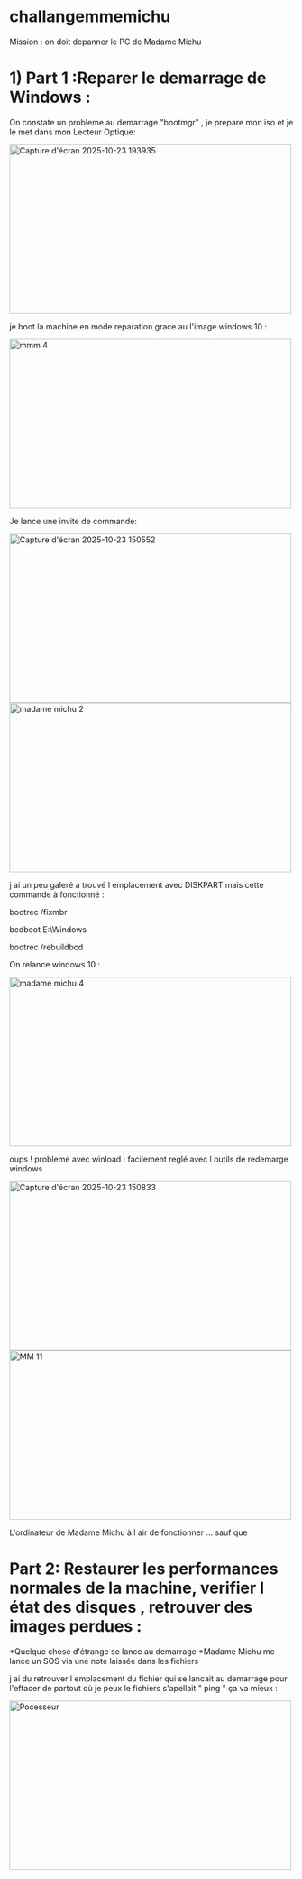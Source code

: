 # challangemmemichu
Mission : on doit depanner le PC de Madame Michu

# 1) Part 1 :Reparer le demarrage de Windows : 
On constate un probleme au demarrage "bootmgr" , je prepare mon iso et je le met dans mon Lecteur Optique: 

<img width="500" height="300" alt="Capture d'écran 2025-10-23 193935" src="https://github.com/user-attachments/assets/3f55f750-48ba-422e-8a6a-c4c10ab92267" />

je boot la machine en mode reparation grace au l'image windows 10 :


<img width="500" height="300" alt="mmm 4" src="https://github.com/user-attachments/assets/4b9e2214-4927-4385-bf89-b47befa839f8" />

Je lance une invite de commande:

<img width="500" height="300" alt="Capture d'écran 2025-10-23 150552" src="https://github.com/user-attachments/assets/1c08f2e9-a2fa-4593-a481-e0de245f6986" />


<img width="500" height="300" alt="madame michu 2 " src="https://github.com/user-attachments/assets/fd8cbf79-207c-4d64-8324-a2634155eed0" />

j ai un peu galeré a trouvé l emplacement avec DISKPART mais cette commande à fonctionné :

bootrec /fixmbr

bcdboot E:\Windows

bootrec /rebuildbcd

On relance windows 10 : 

<img width="500" height="300" alt="madame michu 4" src="https://github.com/user-attachments/assets/2f13aa79-e52a-4665-bed6-3c3c9c72cc1f" />

oups ! probleme avec winload : 
facilement reglé avec l outils de redemarge windows 

<img width="500" height="300" alt="Capture d'écran 2025-10-23 150833" src="https://github.com/user-attachments/assets/324414f9-d516-4f0b-a540-a034ccf29f6c" />

<img width="500" height="300" alt="MM 11" src="https://github.com/user-attachments/assets/55845eae-c4dd-4c84-9999-61b486a5af9f" />

L'ordinateur de Madame Michu à l air de fonctionner ... sauf que 

# Part 2: Restaurer les performances normales de la machine, verifier l état des disques , retrouver des images perdues :

*Quelque chose d'étrange se lance au demarrage 
*Madame Michu me lance un SOS via une note laissée dans les fichiers 

j ai du retrouver l emplacement du fichier qui se lancait au demarrage pour l'effacer de partout où je peux le fichiers s'apellait  " ping "
ça va mieux : 

<img width="500" height="300" alt="Pocesseur " src="https://github.com/user-attachments/assets/d659a8db-9601-45ce-9f6b-e835e4d61504" />












